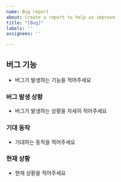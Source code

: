 ```yaml
---
name: Bug report
about: Create a report to help us improve
title: "[Bug]"
labels: ''
assignees: ''

---
```


## 버그 기능
- 버그가 발생하는 기능을 적어주세요


### 버그 발생 상황
- 버그가 발생하는 상황을 자세히 적어주세요


### 기대 동작
- 기대하는 동작을 적어주세요


### 현재 상황
- 현재 상황을 적어주세요
